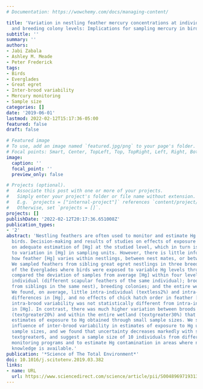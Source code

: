 ```yaml
---
# Documentation: https://wowchemy.com/docs/managing-content/

title: 'Variation in nestling feather mercury concentrations at individual, brood,
  and breeding colony levels: Implications for sampling mercury in birds'
subtitle: ''
summary: ''
authors:
- Jabi Zabala
- Ashley M. Meade
- Peter Frederick
tags:
- Birds
- Everglades
- Great egret
- Inter-brood variability
- Mercury monitoring
- Sample size
categories: []
date: '2019-06-01'
lastmod: 2022-02-12T15:17:36-05:00
featured: false
draft: false

# Featured image
# To use, add an image named `featured.jpg/png` to your page's folder.
# Focal points: Smart, Center, TopLeft, Top, TopRight, Left, Right, BottomLeft, Bottom, BottomRight.
image:
  caption: ''
  focal_point: ''
  preview_only: false

# Projects (optional).
#   Associate this post with one or more of your projects.
#   Simply enter your project's folder or file name without extension.
#   E.g. `projects = ["internal-project"]` references `content/project/deep-learning/index.md`.
#   Otherwise, set `projects = []`.
projects: []
publishDate: '2022-02-12T20:17:36.651008Z'
publication_types:
- '2'
abstract: 'Nestling feathers are often used to monitor and estimate Hg exposure in
  birds. Decision-making and results of studies on effects of exposure to Hg depend
  on adequate estimation of [Hg] at the studied level, which in turn is sensitive
  to variation in [Hg] in sampling units. However, there is little information on
  how feather [Hg] varies within nestlings, between nest mates, or between broods.
  We sampled feathers from sibling great egret nestlings in three breeding colonies
  of the Everglades where birds were exposed to variable Hg levels through diet. We
  compared the deviation of samples from average [Hg] within four levels of aggregation:
  individual (different scapular feathers of the same individual); brood (samples
  from siblings in the same nest), breeding colonies; and the entire wetland ecosystem.
  We found, on average, little intra-individual (textless2%) and intra-brood (textless6%)
  differences in [Hg], and no effects of chick hatch order in feather [Hg]. Further,
  intra-brood variability was not statistically different from intra-individual variability
  in [Hg]. In contrast, there was much higher variation between broods within colonies
  (textgreater20%) and within the entire wetland (textgreater30%) that could bias
  estimates of exposure to Hg obtained through small sample sizes. We simulated the
  influence of inter-brood variability in estimates of exposure to Hg under different
  sample sizes, and we found that uncertainty decreases markedly with samples sizes
  textgreater6, and suggest a sample size of 10 individuals from different nests for
  monitoring programs and to estimate Hg contamination in areas where no previous
  knowledge is available.'
publication: '*Science of The Total Environment*'
doi: 10.1016/j.scitotenv.2019.03.382
links:
- name: URL
  url: https://www.sciencedirect.com/science/article/pii/S0048969719313804
---
```

